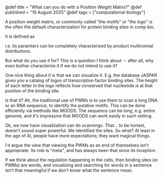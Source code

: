@def title = "What can you do with a Position Weight Matrix?"
@def published = "19 August 2025"
@def tags = ["computational-biology"]

A position weight matrix, or commonly called "the motifs" or "*the logo*" is the often the default characterization for protein binding sites in comp bio.

It is defined as 

i.e. its paramters can be completely characterized by product multinomial distributions.

But what do you use it for? This is a question I think about -- after all, why even bother characterize it if we do not intend to use it?

One nice thing about it is that we can visualize it. E.g. the database JASPAR gives you a catalog of logos of transcription factor binding sites.
The height of each letter in the logo reflects how conserved that nucleotide is at that position of the binding site.


Is that it? Ah, the traditional use of PWMs is to use them to scan a long DNA or an RNA sequence, to identify the putative motifs. 
This can be done efficiently via methods like MOODS. The sequence can be long, e.g. entire genome, and it's impressive that MOODS can work easily in such setting.


Ok, we now have visualization can do scannings. That... to be honest, doesn't sound super powerful. We identified the sites. So what?
At least in the age of AI, people have more expectations; they want magical things. 


I'd argue the view that viewing the PWMs as an end of themselves isn't appropriate. 
Its role is "meta", and has always been that since its inception.

If we think about the regulation happening in the cells, then binding sites (or PWMs) are words, and visualizing and searching for words in a sentence isn't that meaningful 
if we don't know what the sentence mean.










